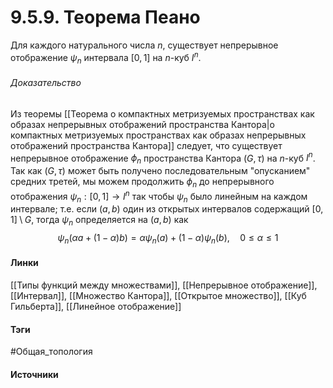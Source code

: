 # 9.5.9. Теорема Пеано
Для каждого натурального числа $n$, существует непрерывное отображение $\psi_{n}$ интервала $[0,1]$ на $n$-куб $I^{n}$.

###### Доказательство
Из теоремы [[Теорема о компактных метризуемых пространствах как образах непрерывных отображений пространства Кантора|о компактных метризуемых пространствах как образах непрерывных отображений пространства Кантора]] следует, что существует непрерывное отображение $\phi_{n}$ пространства Кантора $(G,\tau)$ на $n$-куб $I^{n}$. Так как $(G,\tau)$ может быть получено последовательным "опусканием" средних третей, мы можем продолжить $\phi_{n}$ до непрерывного отображения $\psi_{n}:[0,1]\to I^{n}$ так чтобы $\psi_{n}$ было линейным на каждом интервале; т.е. если $(a,b)$ один из открытых интервалов содержащий $[0,1]\setminus G$, тогда $\psi_{n}$ определяется на $(a,b)$ как
$$
\psi_{n}(\alpha a+(1-\alpha)b)=\alpha\psi_{n}(a)+(1-\alpha)\psi_{n}(b),\quad0\le\alpha\le1
$$
#### Линки
 [[Типы функций между множествами]],
 [[Непрерывное отображение]],
 [[Интервал]],
 [[Множество Кантора]],
 [[Открытое множество]],
 [[Куб Гильберта]],
 [[Линейное отображение]]
#### Тэги
 #Общая_топология 
#### Источники
